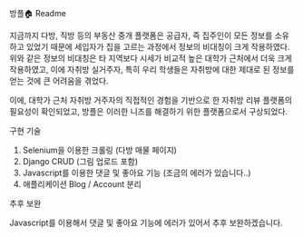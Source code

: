 방플🏠 Readme

지금까지 다방, 직방 등의 부동산 중개 플랫폼은 공급자, 즉 집주인이 모든 정보를 소유하고 있었기 때문에 세입자가 집을 고르는 과정에서 정보의 비대칭이 크게 작용하였다.
위와 같은 정보의 비대칭은 타 지역보다 시세가 비교적 높은 대학가 근처에서 더욱 크게 작용하였고, 이에 자취방 실거주자, 특히 우리 학생들은 자취방에 대한 제대로 된 정보를 얻는 것에 큰 어려움을 겪었다. 

이에, 대학가 근처 자취방 거주자의 직접적인 경험을 기반으로 한 자취방 리뷰 플랫폼의 필요성이 확인되었고, 방플은 이러한 니즈를 해결하기 위한 플랫폼으로서 구상되었다. 


구현 기술

1. Selenium을 이용한 크롤링 (다방 매물 페이지)
2. Django CRUD (그림 업로드 포함)
3. Javascript를 이용한 댓글 및 좋아요 기능 (조금의 에러가 있습니다..)
4. 애플리케이션 Blog / Account 분리

추후 보완

Javascript를 이용해서 댓글 및 좋아요 기능에 에러가 있어서 추후 보완하겠습니다.
